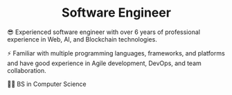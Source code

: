 <h1 align="center">Software Engineer</h1>

😎 Experienced software engineer with over 6 years of professional experience in Web, AI, and Blockchain technologies.

⚡ Familiar with multiple programming languages, frameworks, and platforms and have good experience in Agile development, DevOps, and team collaboration.

👨‍🎓 BS in Computer Science
